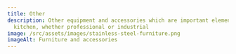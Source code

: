 ```yaml
---
title: Other
description: Other equipment and accessories which are important elements of the
  kitchen, whether professional or industrial
image: /src/assets/images/stainless-steel-furniture.png
imageAlt: Furniture and accessories
---
```

